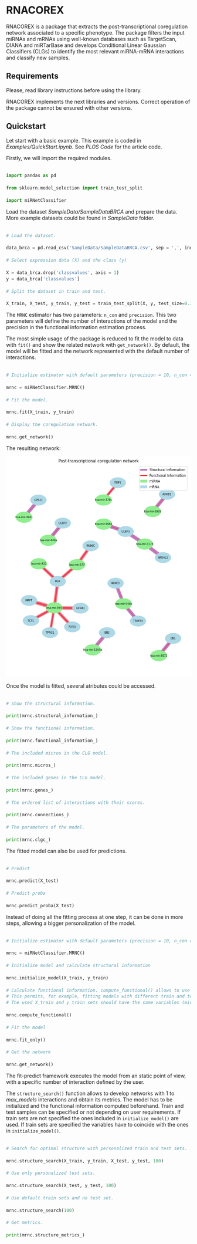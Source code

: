 # RNACOREX

RNACOREX is a package that extracts the post-transcriptional coregulation network associated to a specific phenotype. The package filters the input miRNAs and mRNAs using well-known databases such as TargetScan, DIANA and miRTarBase and develops Conditional Linear Gaussian Classifiers (CLGs) to identify the most relevant miRNA-mRNA interactions and classify new samples.

## Requirements

Please, read library instructions before using the library.

RNACOREX implements the next libraries and versions. Correct operation of the package cannot be ensured with other versions.

## Quickstart

Let start with a basic example. This example is coded in *Examples/QuickStart.ipynb*. See *PLOS Code* for the article code.

Firstly, we will import the required modules.

```python

import pandas as pd

from sklearn.model_selection import train_test_split

import miRNetClassifier

```

Load the dataset *SampleData/SampleDataBRCA* and prepare the data. More example datasets could be found in *SampleData* folder.

```python

# Load the dataset.

data_brca = pd.read_csv('SampleData/SampleDataBRCA.csv', sep = ',', index_col = 0)

# Select expression data (X) and the class (y)

X = data_brca.drop('classvalues', axis = 1)
y = data_brca['classvalues']

# Split the dataset in train and test.

X_train, X_test, y_train, y_test = train_test_split(X, y, test_size=0.3, random_state=1)

```

The `MRNC` estimator has two parameters: `n_con` and `precision`. This two parameters will define the number of interactions of the model and the precision in the functional information estimation process.

The most simple usage of the package is reduced to fit the model to data with `fit()` and show the related network with `get_network()`. By default, the model will be fitted and the network represented with the default number of interactions.

```python

# Initialize estimator with default parameters (precision = 10, n_con = 20)

mrnc = miRNetClassifier.MRNC()

# Fit the model.

mrnc.fit(X_train, y_train)

# Display the coregulation network.

mrnc.get_network()

```
The resulting network:

<p align="center">
  <img src="output.png" alt="Alt Text" width="600" height="600">
</p>

Once the model is fitted, several atributes could be accessed.

```python

# Show the structural information.

print(mrnc.structural_information_)

# Show the functional information.

print(mrnc.functional_information_)

# The included micros in the CLG model.

print(mrnc.micros_)

# The included genes in the CLG model.

print(mrnc.genes_)

# The ordered list of interactions with their scores.

print(mrnc.connections_)

# The parameters of the model.

print(mrnc.clgc_)

```

The fitted model can also be used for predictions.

```python

# Predict

mrnc.predict(X_test)

# Predict proba

mrnc.predict_proba(X_test)

```

Instead of doing all the fitting process at one step, it can be done in more steps, allowing a bigger personalization of the model.

```python

# Initialize estimator with default parameters (precision = 10, n_con = 20)

mrnc = miRNetClassifier.MRNC()

# Initialize model and calculate structural information

mrnc.initialize_model(X_train, y_train)

# Calculate functional information. compute_functional() allows to use different X_train and y_train than the ones used for initializing the model.
# This permits, for example, fitting models with different train and test sets without having to initialize the model again.
# The used X_train and y_train sets should have the same variables (microRNA and mRNA) as the ones used in initialize_model().

mrnc.compute_functional()

# Fit the model

mrnc.fit_only()

# Get the network

mrnc.get_network()

```

The fit-predict framework executes the model from an static point of view, with a specific number of interaction defined by the user.

The `structure_search()` function allows to develop networks with 1 to *max_models* interactions and obtain its metrics. The model has to be initialized and the functional information computed beforehand. Train and test samples can be specified or not depending on user requirements. If train sets are not specified the ones included in `initialize_model()` are used. If train sets are specified the variables have to coincide with the ones in `initialize_model()`.

```python

# Search for optimal structure with personalized train and test sets.

mrnc.structure_search(X_train, y_train, X_test, y_test, 100)

# Use only personalized test sets.

mrnc.structure_search(X_test, y_test, 100)

# Use default train sets and no test set.

mrnc.structure_search(100)

# Get metrics.

print(mrnc.structure_metrics_)

```
